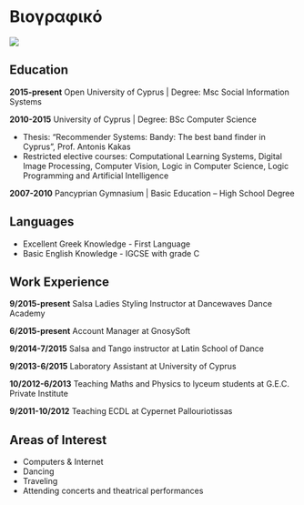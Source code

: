 # Βιογραφικό
![](https://media.licdn.com/mpr/mpr/shrinknp_400_400/AAEAAQAAAAAAAAVFAAAAJGFiMDQ0MzJjLTI0ZTAtNDZhOS1hYzVlLWI5NjNhNjYyMTU0YQ.jpg)

## Education

**2015-present** Open University of Cyprus | Degree: Msc Social Information Systems

**2010-2015** University of Cyprus | Degree: BSc Computer Science 

*	Thesis: “Recommender Systems: Bandy: The best band finder in Cyprus”, Prof. Antonis Kakas
*	Restricted elective courses: Computational Learning Systems, Digital Image Processing, Computer Vision, Logic in Computer Science, Logic Programming and Artificial Intelligence

**2007-2010** Pancyprian Gymnasium | Basic Education – High School Degree

## Languages

*	 Excellent Greek Knowledge - First Language
*	 Basic English Knowledge - IGCSE with grade C


## Work Experience

**9/2015-present** Salsa Ladies Styling Instructor at Dancewaves Dance Academy

**6/2015-present** Account Manager at GnosySoft

**9/2014-7/2015**  Salsa and Tango instructor at Latin School of Dance 

**9/2013-6/2015** Laboratory Assistant at University of Cyprus

**10/2012-6/2013**  Teaching Maths and Physics to lyceum students at G.E.C. Private Institute

**9/2011-10/2012** Teaching ECDL at Cypernet Pallouriotissas


## Areas of Interest

*	Computers & Internet
*	Dancing
*	Traveling
*	Attending concerts and theatrical performances
